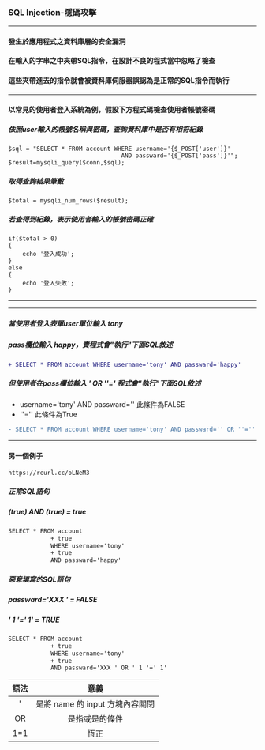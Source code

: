 ### SQL Injection-隱碼攻擊
***
#### 發生於應用程式之資料庫層的安全漏洞
#### 在輸入的字串之中夾帶SQL指令，在設計不良的程式當中忽略了檢查
#### 這些夾帶進去的指令就會被資料庫伺服器誤認為是正常的SQL指令而執行 
***
#### 以常見的使用者登入系統為例，假設下方程式碼檢查使用者帳號密碼
##### 依照user輸入的帳號名稱與密碼，查詢資料庫中是否有相符紀錄
```
$sql = "SELECT * FROM account WHERE username='{$_POST['user']}'
							  	AND	passward='{$_POST['pass']}'";
$result=mysqli_query($conn,$sql);
```
##### 取得查詢結果筆數
```
$total = mysqli_num_rows($result);
```
##### 若查得到紀錄，表示使用者輸入的帳號密碼正確
```
if($total > 0)
{
	echo '登入成功';
}
else
{
	echo '登入失敗';
}
```

***
***

##### 當使用者登入表單user單位輸入 tony 
##### pass欄位輸入 happy，責程式會"執行"下面SQL敘述
```diff
+ SELECT * FROM account WHERE username='tony' AND passward='happy'
```
##### 但使用者在pass欄位輸入 ' OR ''=' 程式會"執行"下面SQL敘述
* username='tony' AND passward='' 此條件為FALSE
* ''='' 此條件為True
```diff
- SELECT * FROM account WHERE username='tony' AND passward='' OR ''=''
```

***

#### 另一個例子
```
https://reurl.cc/oLNeM3
```
##### 正常SQL語句
##### (true) AND (true) = true
```diff
SELECT * FROM account 
			+ true
			WHERE username='tony' 
			+ true
			AND passward='happy'
```
##### 惡意填寫的SQL語句
##### passward='XXX ' = FALSE
##### ' 1 '=' 1' = TRUE
```diff
SELECT * FROM account 
			+ true
			WHERE username='tony' 
			+ true
			AND passward='XXX ' OR ' 1 '=' 1'
```
|語法	|意義|
|:-:|:-:|
|'		|是將 name 的 input 方塊內容關閉|
|OR		|是指或是的條件|
|1=1	|恆正|
